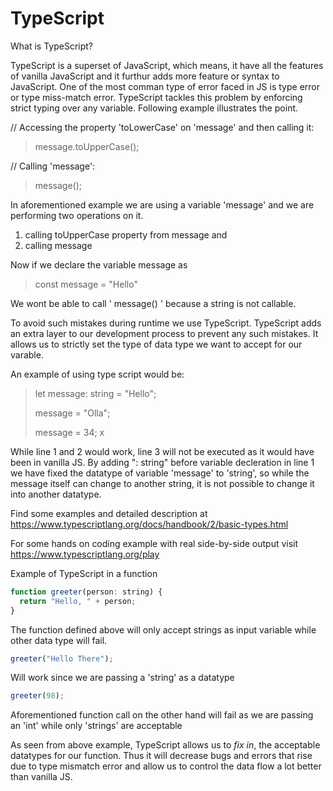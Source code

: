 # TypeScript

What is TypeScript?

TypeScript is a superset of JavaScript, which means, it have all the features of vanilla JavaScript and it furthur adds more feature or syntax to JavaScript. One of the most comman type of error faced in JS is type error or type miss-match error. TypeScript tackles this problem by enforcing strict typing over any variable. Following example illustrates the point.

// Accessing the property 'toLowerCase' on 'message' and then calling it:

>  message.toUpperCase();

// Calling 'message':

> message();

In aforementioned example we are using a variable 'message' and we are performing two operations on it.
1. calling toUpperCase property from message and
2. calling message

Now if we declare the variable message as 

> const message = "Hello"

We wont be able to call ' message() ' because a string is not callable.

To avoid such mistakes during runtime we use TypeScript. TypeScript adds an extra layer to our development process to prevent any such mistakes.
It allows us to strictly set the type of data type we want to accept for our varable.

An example of using type script would be:

> let message: string = "Hello";
> 
> message = "Olla"; 
> 
> message = 34; x

While line 1 and 2 would work, line 3 will not be executed as it would have been in vanilla JS. By adding ": string" before variable decleration in line 1 we have fixed the datatype of variable 'message' to 'string', so while the message itself can change to another string, it is not possible to change it into another datatype.

Find some examples and detailed description at 
https://www.typescriptlang.org/docs/handbook/2/basic-types.html

For some hands on coding example with real side-by-side output visit
https://www.typescriptlang.org/play

Example of TypeScript in a function

```JavaScript
function greeter(person: string) {
  return "Hello, " + person;
}
```
The function defined above will only accept strings as input variable while other data type will fail.
```JavaScript
greeter("Hello There");
```
Will work since we are passing a 'string' as a datatype

```JavaScript
greeter(98);
```
Aforementioned function call on the other hand will fail as we are passing an 'int' while only 'strings' are acceptable

As seen from above example, TypeScript allows us to _fix in_, the acceptable datatypes for our function. Thus it will decrease bugs and errors that rise due to type mismatch error and allow us to control the data flow a lot better than vanilla JS.
